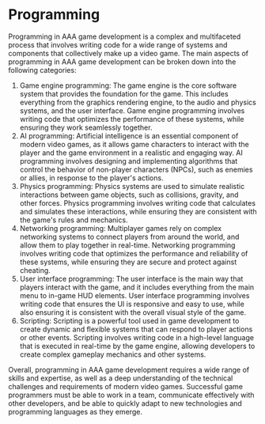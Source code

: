 # Programming 

Programming in AAA game development is a complex and multifaceted process that involves writing code for a wide range of systems and components that collectively make up a video game. The main aspects of programming in AAA game development can be broken down into the following categories:

1. Game engine programming: The game engine is the core software system that provides the foundation for the game. This includes everything from the graphics rendering engine, to the audio and physics systems, and the user interface. Game engine programming involves writing code that optimizes the performance of these systems, while ensuring they work seamlessly together.
2. AI programming: Artificial intelligence is an essential component of modern video games, as it allows game characters to interact with the player and the game environment in a realistic and engaging way. AI programming involves designing and implementing algorithms that control the behavior of non-player characters (NPCs), such as enemies or allies, in response to the player's actions.
3. Physics programming: Physics systems are used to simulate realistic interactions between game objects, such as collisions, gravity, and other forces. Physics programming involves writing code that calculates and simulates these interactions, while ensuring they are consistent with the game's rules and mechanics.
4. Networking programming: Multiplayer games rely on complex networking systems to connect players from around the world, and allow them to play together in real-time. Networking programming involves writing code that optimizes the performance and reliability of these systems, while ensuring they are secure and protect against cheating.
5. User interface programming: The user interface is the main way that players interact with the game, and it includes everything from the main menu to in-game HUD elements. User interface programming involves writing code that ensures the UI is responsive and easy to use, while also ensuring it is consistent with the overall visual style of the game.
6. Scripting: Scripting is a powerful tool used in game development to create dynamic and flexible systems that can respond to player actions or other events. Scripting involves writing code in a high-level language that is executed in real-time by the game engine, allowing developers to create complex gameplay mechanics and other systems.

Overall, programming in AAA game development requires a wide range of skills and expertise, as well as a deep understanding of the technical challenges and requirements of modern video games. Successful game programmers must be able to work in a team, communicate effectively with other developers, and be able to quickly adapt to new technologies and programming languages as they emerge.
